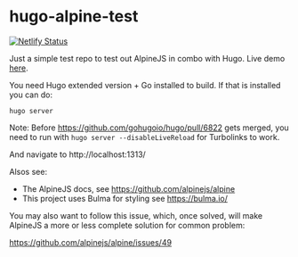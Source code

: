 # hugo-alpine-test

[![Netlify Status](https://api.netlify.com/api/v1/badges/6eb2ac56-7b4d-430e-832e-f644d19b57e3/deploy-status)](https://app.netlify.com/sites/agitated-kilby-da786e/deploys)


Just a simple test repo to test out AlpineJS in combo with Hugo. Live demo [here](https://agitated-kilby-da786e.netlify.com/).

You need Hugo extended version + Go installed to build. If that is installed you can do:

```
hugo server
```

Note: Before https://github.com/gohugoio/hugo/pull/6822 gets merged, you need to run with `hugo server --disableLiveReload` for Turbolinks to work.

And navigate to http://localhost:1313/

Alsos see:

* The AlpineJS docs, see https://github.com/alpinejs/alpine
* This project uses Bulma for styling see https://bulma.io/

You may also want to follow this issue, which, once solved, will make AlpineJS a more or less complete solution for common problem:

https://github.com/alpinejs/alpine/issues/49
